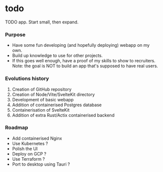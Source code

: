 # todo
TODO app. Start small, then expand.

### Purpose
- Have some fun developing (and hopefully deploying) webapp on my own.
- Build up knowledge to use for other projects.
- If this goes well enough, have a proof of my skills to show to recruiters.
Note: the goal is NOT to build an app that's supposed to have real users.

### Evolutions history
1. Creation of GitHub repository
2. Creation of Node/Vite/SvelteKit directory
3. Development of basic webapp
4. Addition of containerised Postgres database
5. Containerisation of SvelteKit
6. Addition of extra Rust/Actix containerised backend

### Roadmap
- Add containerised Nginx
- Use Kubernetes ?
- Polish the UI
- Deploy on GCP ?
- Use Terraform ?
- Port to desktop using Tauri ?
